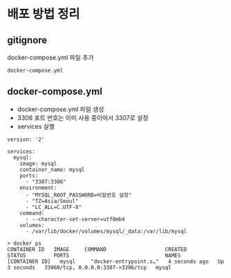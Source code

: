 # 배포 방법 정리

## gitignore
docker-compose.yml 파일 추가
```
docker-compose.yml
```

## docker-compose.yml
- docker-compose.yml 파일 생성
- 3306 포트 번호는 이미 사용 중이어서 3307로 설정
- services 실행
```
version: '2'

services:
  mysql:
    image: mysql
    container_name: mysql
    ports:
      - "3307:3306"
    environment:
      - "MYSQL_ROOT_PASSWORD=비밀번호 설정"
      - "TZ=Asia/Seoul"
      - "LC_ALL=C.UTF-8"
    command:
      - --character-set-server=utf8mb4
    volumes:
      - /var/lib/docker/volumes/mysql/_data:/var/lib/mysql
```
```
> docker ps
CONTAINER ID   IMAGE     COMMAND                   CREATED         STATUS         PORTS                               NAMES
[CONTAINER ID]   mysql     "docker-entrypoint.s…"   4 seconds ago   Up 3 seconds   33060/tcp, 0.0.0.0:3307->3306/tcp   mysql
```
